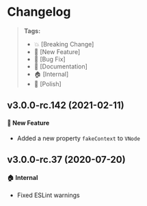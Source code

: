 Changelog
=========

> **Tags:**
> - :boom:       [Breaking Change]
> - :rocket:     [New Feature]
> - :bug:        [Bug Fix]
> - :memo:       [Documentation]
> - :house:      [Internal]
> - :nail_care:  [Polish]

## v3.0.0-rc.142 (2021-02-11)

#### :rocket: New Feature

* Added a new property `fakeContext` to `VNode`

## v3.0.0-rc.37 (2020-07-20)

#### :house: Internal

* Fixed ESLint warnings
